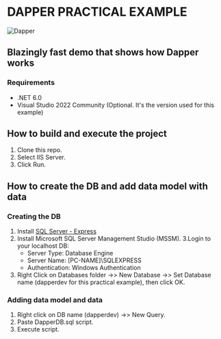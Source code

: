 # DAPPER PRACTICAL EXAMPLE
![Dapper](https://github.com/Alastair7/dapper-practical-example/assets/70861797/f0bd6d55-be38-4ae8-8b80-00b78e6ca844)
## Blazingly fast demo that shows how Dapper works


### Requirements
- .NET 6.0
- Visual Studio 2022 Community (Optional. It's the version used for this example)

## How to build and execute the project
1. Clone this repo.
2. Select IIS Server.
3. Click Run.

## How to create the DB and add data model with data

### Creating the DB
1. Install [SQL Server - Express ](https://www.microsoft.com/es-es/sql-server/sql-server-downloads)
2. Install Microsoft SQL Server Management Studio (MSSM).
3.Login to your localhost DB: 
	- Server Type: Database Engine
	- Server Name: [PC-NAME]\SQLEXPRESS
	- Authentication: Windows Authentication
4. Right Click on Databases folder ->> New Database ->> Set Database name (dapperdev for this practical example), then click OK.

### Adding data model and data
1. Right click on DB name (dapperdev) ->> New Query.
2. Paste DapperDB.sql script.
3. Execute script.

